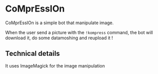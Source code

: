 # CoMprEssIOn
CoMprEssIOn is a simple bot that manipulate image.

When the user send a picture with the `!kompress` command, the bot will download it, do some datamoshing and reupload it !

## Technical details
It uses ImageMagick for the image manipulation